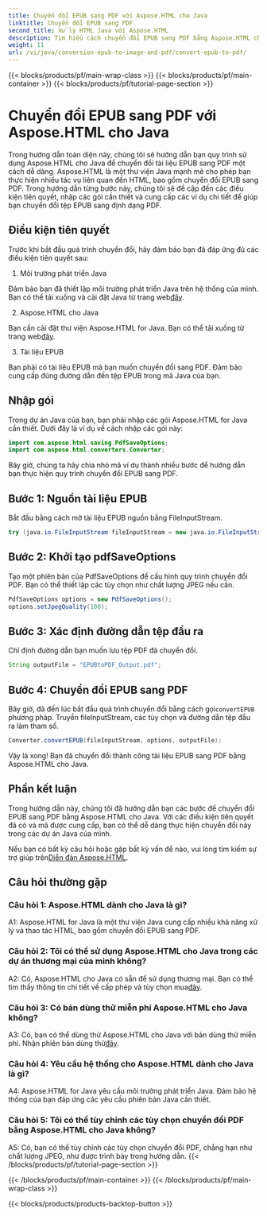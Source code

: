 ```yaml
---
title: Chuyển đổi EPUB sang PDF với Aspose.HTML cho Java
linktitle: Chuyển đổi EPUB sang PDF
second_title: Xử lý HTML Java với Aspose.HTML
description: Tìm hiểu cách chuyển đổi EPUB sang PDF bằng Aspose.HTML cho Java. Hướng dẫn từng bước này bao gồm các điều kiện tiên quyết, gói nhập và ví dụ mã. Bắt đầu chuyển đổi EPUB sang PDF.
weight: 11
url: /vi/java/conversion-epub-to-image-and-pdf/convert-epub-to-pdf/
---
```


{{< blocks/products/pf/main-wrap-class >}}
{{< blocks/products/pf/main-container >}}
{{< blocks/products/pf/tutorial-page-section >}}

# Chuyển đổi EPUB sang PDF với Aspose.HTML cho Java

Trong hướng dẫn toàn diện này, chúng tôi sẽ hướng dẫn bạn quy trình sử dụng Aspose.HTML cho Java để chuyển đổi tài liệu EPUB sang PDF một cách dễ dàng. Aspose.HTML là một thư viện Java mạnh mẽ cho phép bạn thực hiện nhiều tác vụ liên quan đến HTML, bao gồm chuyển đổi EPUB sang PDF. Trong hướng dẫn từng bước này, chúng tôi sẽ đề cập đến các điều kiện tiên quyết, nhập các gói cần thiết và cung cấp các ví dụ chi tiết để giúp bạn chuyển đổi tệp EPUB sang định dạng PDF.

## Điều kiện tiên quyết

Trước khi bắt đầu quá trình chuyển đổi, hãy đảm bảo bạn đã đáp ứng đủ các điều kiện tiên quyết sau:

1. Môi trường phát triển Java

 Đảm bảo bạn đã thiết lập môi trường phát triển Java trên hệ thống của mình. Bạn có thể tải xuống và cài đặt Java từ trang web[đây](https://www.oracle.com/java/).

2. Aspose.HTML cho Java

 Bạn cần cài đặt thư viện Aspose.HTML for Java. Bạn có thể tải xuống từ trang web[đây](https://releases.aspose.com/html/java/).

3. Tài liệu EPUB

Bạn phải có tài liệu EPUB mà bạn muốn chuyển đổi sang PDF. Đảm bảo cung cấp đúng đường dẫn đến tệp EPUB trong mã Java của bạn.

## Nhập gói

Trong dự án Java của bạn, bạn phải nhập các gói Aspose.HTML for Java cần thiết. Dưới đây là ví dụ về cách nhập các gói này:

```java
import com.aspose.html.saving.PdfSaveOptions;
import com.aspose.html.converters.Converter;
```

Bây giờ, chúng ta hãy chia nhỏ mã ví dụ thành nhiều bước để hướng dẫn bạn thực hiện quy trình chuyển đổi EPUB sang PDF.

## Bước 1: Nguồn tài liệu EPUB

Bắt đầu bằng cách mở tài liệu EPUB nguồn bằng FileInputStream.

```java
try (java.io.FileInputStream fileInputStream = new java.io.FileInputStream("input.epub")) {
```

## Bước 2: Khởi tạo pdfSaveOptions

Tạo một phiên bản của PdfSaveOptions để cấu hình quy trình chuyển đổi PDF. Bạn có thể thiết lập các tùy chọn như chất lượng JPEG nếu cần.

```java
PdfSaveOptions options = new PdfSaveOptions();
options.setJpegQuality(100);
```

## Bước 3: Xác định đường dẫn tệp đầu ra

Chỉ định đường dẫn bạn muốn lưu tệp PDF đã chuyển đổi.

```java
String outputFile = "EPUBtoPDF_Output.pdf";
```

## Bước 4: Chuyển đổi EPUB sang PDF

 Bây giờ, đã đến lúc bắt đầu quá trình chuyển đổi bằng cách gọi`convertEPUB` phương pháp. Truyền fileInputStream, các tùy chọn và đường dẫn tệp đầu ra làm tham số.

```java
Converter.convertEPUB(fileInputStream, options, outputFile);
```

Vậy là xong! Bạn đã chuyển đổi thành công tài liệu EPUB sang PDF bằng Aspose.HTML cho Java.

## Phần kết luận

Trong hướng dẫn này, chúng tôi đã hướng dẫn bạn các bước để chuyển đổi EPUB sang PDF bằng Aspose.HTML cho Java. Với các điều kiện tiên quyết đã có và mã được cung cấp, bạn có thể dễ dàng thực hiện chuyển đổi này trong các dự án Java của mình.

 Nếu bạn có bất kỳ câu hỏi hoặc gặp bất kỳ vấn đề nào, vui lòng tìm kiếm sự trợ giúp trên[Diễn đàn Aspose.HTML](https://forum.aspose.com/).

## Câu hỏi thường gặp

### Câu hỏi 1: Aspose.HTML dành cho Java là gì?

A1: Aspose.HTML for Java là một thư viện Java cung cấp nhiều khả năng xử lý và thao tác HTML, bao gồm chuyển đổi EPUB sang PDF.

### Câu hỏi 2: Tôi có thể sử dụng Aspose.HTML cho Java trong các dự án thương mại của mình không?

 A2: Có, Aspose.HTML cho Java có sẵn để sử dụng thương mại. Bạn có thể tìm thấy thông tin chi tiết về cấp phép và tùy chọn mua[đây](https://purchase.aspose.com/buy).

### Câu hỏi 3: Có bản dùng thử miễn phí Aspose.HTML cho Java không?

 A3: Có, bạn có thể dùng thử Aspose.HTML cho Java với bản dùng thử miễn phí. Nhận phiên bản dùng thử[đây](https://releases.aspose.com/html/java).

### Câu hỏi 4: Yêu cầu hệ thống cho Aspose.HTML dành cho Java là gì?

A4: Aspose.HTML for Java yêu cầu môi trường phát triển Java. Đảm bảo hệ thống của bạn đáp ứng các yêu cầu phiên bản Java cần thiết.

### Câu hỏi 5: Tôi có thể tùy chỉnh các tùy chọn chuyển đổi PDF bằng Aspose.HTML cho Java không?

A5: Có, bạn có thể tùy chỉnh các tùy chọn chuyển đổi PDF, chẳng hạn như chất lượng JPEG, như được trình bày trong hướng dẫn.
{{< /blocks/products/pf/tutorial-page-section >}}

{{< /blocks/products/pf/main-container >}}
{{< /blocks/products/pf/main-wrap-class >}}

{{< blocks/products/products-backtop-button >}}
